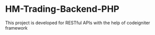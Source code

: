 # HM-Trading-Backend-PHP
This project is developed for RESTful APIs with the help of codeigniter framework

